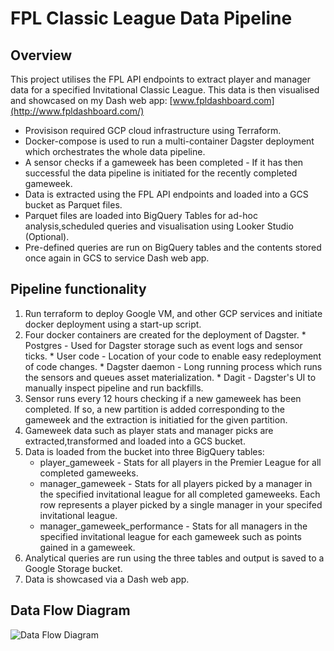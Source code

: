 # FPL Classic League Data Pipeline

## Overview
This project utilises the FPL API endpoints to extract player and manager data for a specified Invitational Classic League. This data is then visualised and showcased on my Dash web app: [www.fpldashboard.com](http://www.fpldashboard.com/)


*   Provisison required GCP cloud infrastructure using Terraform. 
*   Docker-compose is used to run a multi-container Dagster deployment which orchestrates the whole data pipeline.
*   A sensor checks if a gameweek has been completed - If it has then successful the data pipeline is initiated for the recently completed gameweek.
*   Data is extracted using the FPL API endpoints and loaded into a GCS bucket as Parquet files.
*   Parquet files are loaded into BigQuery Tables for ad-hoc analysis,scheduled queries and visualisation using Looker Studio (Optional).
*   Pre-defined queries are run on BigQuery tables and the contents stored once again in GCS to service Dash web app.



## Pipeline functionality


1.   Run terraform to deploy Google VM, and other GCP services and initiate docker deployment using  a start-up script.
2.   Four docker containers are created for the deployment of Dagster.
    * Postgres - Used for Dagster storage such as event logs and sensor ticks.
    * User code - Location of your code to enable easy redeployment of code changes.
    * Dagster daemon - Long running process which runs the sensors and queues asset materialization. 
    * Dagit - Dagster's UI to manually inspect pipeline and run backfills.
3. Sensor runs every 12 hours checking if a new gameweek has been completed. If so, a new partition is added corresponding to the gameweek and the extraction is initiatied for the given partition.
4. Gameweek data such as player stats and manager picks are extracted,transformed and loaded into a GCS bucket.
5. Data is loaded from the bucket into three BigQuery tables:
    * player_gameweek - Stats for all players in the Premier League for all completed gameweeks.
    * manager_gameweek - Stats for all players picked by a manager in the specified invitational league for all completed gameweeks. Each row represents a player picked by a single manager in your specifed invitational league.
    * manager_gameweek_performance - Stats for all managers in the specified invitational league for each gameweek such as points gained in a gameweek.
6. Analytical queries are run using the three tables and output is saved to a Google Storage bucket.
7. Data is showcased via a Dash web app.



## Data Flow Diagram

![Data Flow Diagram](https://user-images.githubusercontent.com/99501368/241185212-53756a4a-d1a7-46ac-99f5-050e914822d3.jpg)
